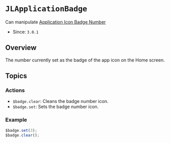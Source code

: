 # ``JLApplicationBadge``

Can manipulate [Application Icon Badge Number](https://developer.apple.com/documentation/uikit/uiapplication/1622918-applicationiconbadgenumber) 

- Since: `3.0.1`

## Overview

The number currently set as the badge of the app icon on the Home screen.

## Topics

### Actions

- ``$badge.clear``: Cleans the badge number icon.
- ``$badge.set``: Sets the badge number icon.


### Example

```js
$badge.set(3);
$badge.clear();
```
